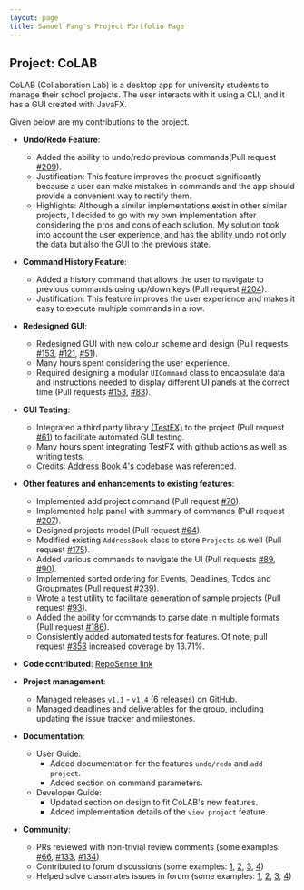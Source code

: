 ```yaml
---
layout: page
title: Samuel Fang's Project Portfolio Page
---
```


## Project: CoLAB

CoLAB (Collaboration Lab) is a desktop app for university students to manage their school projects. The user interacts with it using a CLI, and it has a GUI created with JavaFX.

Given below are my contributions to the project.

* **Undo/Redo Feature**:
  * Added the ability to undo/redo previous commands(Pull request [\#209](https://github.com/AY2021S2-CS2103T-T11-2/tp/pull/209)).
  * Justification: This feature improves the product significantly because a user can make mistakes in commands and the app should provide a convenient way to rectify them.
  * Highlights: Although a similar implementations exist in other similar projects, I decided to go with my own implementation after considering the pros and cons of each solution. My solution took into account the user experience, and has the ability undo not only the data but also the GUI to the previous state.

* **Command History Feature**:
  * Added a history command that allows the user to navigate to previous commands using up/down keys (Pull request [\#204](https://github.com/AY2021S2-CS2103T-T11-2/tp/pull/204)).
  * Justification: This feature improves the user experience and makes it easy to execute multiple commands in a row.

* **Redesigned GUI**:
  * Redesigned GUI with new colour scheme and design (Pull requests [\#153](https://github.com/AY2021S2-CS2103T-T11-2/tp/pull/153), [\#121](https://github.com/AY2021S2-CS2103T-T11-2/tp/pull/121), [\#51](https://github.com/AY2021S2-CS2103T-T11-2/tp/pull/51)).
  * Many hours spent considering the user experience.
  * Required designing a modular `UICommand` class to encapsulate data and instructions needed to display different UI panels at the correct time (Pull requests [\#153](https://github.com/AY2021S2-CS2103T-T11-2/tp/pull/153), [\#83](https://github.com/AY2021S2-CS2103T-T11-2/tp/pull/83)).

* **GUI Testing**:
  * Integrated a third party library [(TestFX)](https://github.com/TestFX/TestFX) to the project (Pull request [\#61](https://github.com/AY2021S2-CS2103T-T11-2/tp/pull/61)) to facilitate automated GUI testing.
  * Many hours spent integrating TestFX with github actions as well as writing tests.
  * Credits: [Address Book 4's codebase](https://github.com/se-edu/addressbook-level4) was referenced.

* **Other features and enhancements to existing features**:
  * Implemented add project command (Pull request [\#70](https://github.com/AY2021S2-CS2103T-T11-2/tp/pull/70)).
  * Implemented help panel with summary of commands (Pull request [\#207](https://github.com/AY2021S2-CS2103T-T11-2/tp/pull/207)).
  * Designed projects model (Pull request [\#64](https://github.com/AY2021S2-CS2103T-T11-2/tp/pull/64)).
  * Modified existing `AddressBook` class to store `Projects` as well (Pull request [\#175](https://github.com/AY2021S2-CS2103T-T11-2/tp/pull/175)).
  * Added various commands to navigate the UI (Pull requests [\#89](https://github.com/AY2021S2-CS2103T-T11-2/tp/pull/89), [\#90](https://github.com/AY2021S2-CS2103T-T11-2/tp/pull/90)).
  * Implemented sorted ordering for Events, Deadlines, Todos and Groupmates (Pull request [\#239](https://github.com/AY2021S2-CS2103T-T11-2/tp/pull/239)).
  * Wrote a test utility to facilitate generation of sample projects (Pull request [\#93](https://github.com/AY2021S2-CS2103T-T11-2/tp/pull/93)).
  * Added the ability for commands to parse date in multiple formats (Pull request [\#186](https://github.com/AY2021S2-CS2103T-T11-2/tp/pull/186)).
  * Consistently added automated tests for features. Of note, pull request [\#353](https://github.com/AY2021S2-CS2103T-T11-2/tp/pull/353) increased coverage by 13.71%.

* **Code contributed**: [RepoSense link](https://nus-cs2103-ay2021s2.github.io/tp-dashboard/?search=samuelfangjw&sort=groupTitle&sortWithin=title&timeframe=commit&mergegroup=&groupSelect=groupByRepos&breakdown=false&tabOpen=true&tabType=authorship&tabAuthor=samuelfangjw&tabRepo=AY2021S2-CS2103T-T11-2%2Ftp%5Bmaster%5D&authorshipIsMergeGroup=false&authorshipFileTypes=docs~functional-code~test-code~other&authorshipIsBinaryFileTypeChecked=false)

* **Project management**:
  * Managed releases `v1.1` - `v1.4` (6 releases) on GitHub.
  * Managed deadlines and deliverables for the group, including updating the issue tracker and milestones.

* **Documentation**:
  * User Guide:
    * Added documentation for the features `undo/redo` and `add project`.
    * Added section on command parameters.
  * Developer Guide:
    * Updated section on design to fit CoLAB's new features. 
    * Added implementation details of the `view project` feature.

* **Community**:
  * PRs reviewed with non-trivial review comments (some examples: [\#66](https://github.com/AY2021S2-CS2103T-T11-2/tp/pull/66#discussion_r590305059), [\#133](https://github.com/AY2021S2-CS2103T-T11-2/tp/pull/133#discussion_r596271704), [\#134](https://github.com/AY2021S2-CS2103T-T11-2/tp/pull/134#discussion_r596096725))
  * Contributed to forum discussions (some examples: [1](https://github.com/nus-cs2103-AY2021S2/forum/issues/14#issuecomment-762001887), [2](https://github.com/nus-cs2103-AY2021S2/forum/issues/166#issuecomment-782832950), [3](https://github.com/nus-cs2103-AY2021S2/forum/issues/178#issuecomment-785672104), [4](https://github.com/nus-cs2103-AY2021S2/forum/issues/175#issuecomment-784275365))
  * Helped solve classmates issues in forum (some examples: [1](https://github.com/nus-cs2103-AY2021S2/forum/issues/152#issuecomment-780571317), [2](https://github.com/nus-cs2103-AY2021S2/forum/issues/180#issuecomment-785819204), [3](https://github.com/nus-cs2103-AY2021S2/forum/issues/215#issuecomment-792492685), [4](https://github.com/nus-cs2103-AY2021S2/forum/issues/284#issuecomment-812535574))
